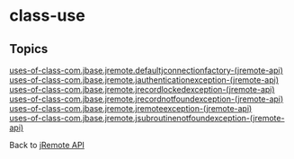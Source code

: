 # class-use

<PageHeader />

## Topics

[uses-of-class-com.jbase.jremote.defaultjconnectionfactory-(jremote-api)](./uses-of-class-com.jbase.jremote.defaultjconnectionfactory-(jremote-api))  
[uses-of-class-com.jbase.jremote.jauthenticationexception-(jremote-api)](./uses-of-class-com.jbase.jremote.jauthenticationexception-(jremote-api))  
[uses-of-class-com.jbase.jremote.jrecordlockedexception-(jremote-api)](./uses-of-class-com.jbase.jremote.jrecordlockedexception-(jremote-api))  
[uses-of-class-com.jbase.jremote.jrecordnotfoundexception-(jremote-api)](./uses-of-class-com.jbase.jremote.jrecordnotfoundexception-(jremote-api))  
[uses-of-class-com.jbase.jremote.jremoteexception-(jremote-api)](./uses-of-class-com.jbase.jremote.jremoteexception-(jremote-api))  
[uses-of-class-com.jbase.jremote.jsubroutinenotfoundexception-(jremote-api)](./uses-of-class-com.jbase.jremote.jsubroutinenotfoundexception-(jremote-api))  

Back to [jRemote API](./../../README.md)

<PageFooter />
